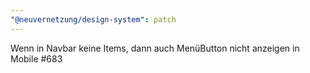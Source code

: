 ```yaml
---
"@neuvernetzung/design-system": patch
---
```


Wenn in Navbar keine Items, dann auch MenüButton nicht anzeigen in Mobile #683
